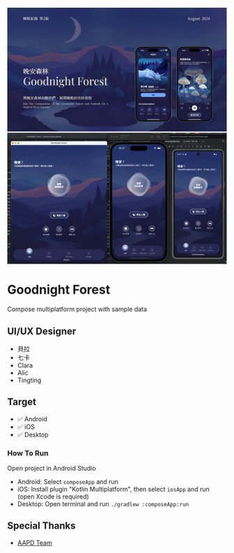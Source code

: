 ![Banner](https://raw.githubusercontent.com/mrfatworm/Goodnitght-Forest/main/screenshot/cover.jpg)
![GifShow](https://raw.githubusercontent.com/mrfatworm/Goodnitght-Forest/main/screenshot/screen_record_all_platform.gif)

# Goodnight Forest
Compose multiplatform project with sample data

## UI/UX Designer

- 貝拉
- 七卡
- Clara
- Alic
- Tingting

## Target

- ✅ Android
- ✅ iOS
- ✅ Desktop

### How To Run
Open project in Android Studio
- Android: Select `composeApp` and run
- iOS: Install plugin "Kotlin Multiplatform", then select `iosApp` and run (open Xcode is required)
- Desktop: Open terminal and run `./gradlew :composeApp:run`

## Special Thanks

* [AAPD Team](https://medium.com/as-a-product-designer)